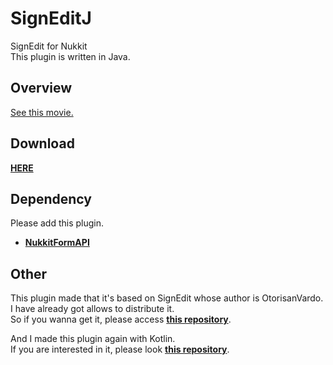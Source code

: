 # SignEditJ
SignEdit for Nukkit  
This plugin is written in Java.

## Overview  
[See this movie.](https://twitter.com/b0ymelancholy/status/1288683471397773312)  
  
## Download  
[**HERE**](https://github.com/boymelancholy/SignEdit/releases/tag/1.0)  
  
## Dependency  
Please add this plugin.  
- [**NukkitFormAPI**](https://github.com/itsu-dev/NukkitFormAPI)
  
## Other
This plugin made that it's based on SignEdit whose author is OtorisanVardo.  
I have already got allows to distribute it.  
So if you wanna get it, please access [**this repository**](https://github.com/boymelancholy/).  
  
And I made this plugin again with Kotlin.  
If you are interested in it, please look [**this repository**](https://github.com/boymelancholy/SignEditKt/).
